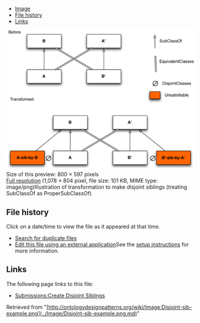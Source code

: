 * [Image](../Image/Disjoint-sib-example.png.md#file)
* [File history](../Image/Disjoint-sib-example.png.md#filehistory)
* [Links](../Image/Disjoint-sib-example.png.md#filelinks)

[![Image:Disjoint-sib-example.png](../images/thumb/7/7e/Disjoint-sib-example.png/800px-Disjoint-sib-example.png)](../images/7/7e/Disjoint-sib-example.png)  
Size of this preview: 800 × 597 pixels  
[Full resolution](../images/7/7e/Disjoint-sib-example.png)‎ (1,078 × 804 pixel, file size: 101 KB, MIME type: image/png)Illustration of transformation to make disjoint siblings (treating SubClassOf as ProperSubClassOf)




## File history

Click on a date/time to view the file as it appeared at that time.



  
* [Search for duplicate files](http://ontologydesignpatterns.org/wiki/Special:FileDuplicateSearch/Disjoint-sib-example.png "Special:FileDuplicateSearch/Disjoint-sib-example.png")
* [Edit this file using an external application](http://ontologydesignpatterns.org/wiki/index.php?title=Image:Disjoint-sib-example.png&action=edit&externaledit=true&mode=file "Image:Disjoint-sib-example.png")See the [setup instructions](http://www.mediawiki.org/wiki/Manual:External_editors "http://www.mediawiki.org/wiki/Manual:External_editors") for more information.

## Links



The following page links to this file:


* [Submissions:Create Disjoint Siblings](../Submissions/Create_Disjoint_Siblings.md "Submissions:Create Disjoint Siblings")


Retrieved from "[http://ontologydesignpatterns.org/wiki/Image:Disjoint-sib-example.png](../Image/Disjoint-sib-example.png.md)"